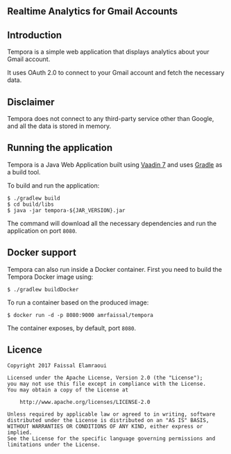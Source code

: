 Realtime Analytics for Gmail Accounts
------

## Introduction

Tempora is a simple web application that displays analytics about your Gmail account.

It uses OAuth 2.0 to connect to your Gmail account and fetch the necessary data.

## Disclaimer

Tempora does not connect to any third-party service other than Google, and all the data is stored in memory.

## Running the application

Tempora is a Java Web Application built using [Vaadin 7](https://vaadin.com) and uses [Gradle](https://gradle.org) as a build tool.

To build and run the application:

```shell
$ ./gradlew build
$ cd build/libs
$ java -jar tempora-${JAR_VERSION}.jar
```

The command will download all the necessary dependencies and run the application on port `8080`.

## Docker support

Tempora can also run inside a Docker container. First you need to build the Tempora Docker image using:

```
$ ./gradlew buildDocker
```

To run a container based on the produced image:

```
$ docker run -d -p 8080:9000 amrfaissal/tempora
```

The container exposes, by default, port `8080`.

## Licence

```
Copyright 2017 Faissal Elamraoui

Licensed under the Apache License, Version 2.0 (the "License");
you may not use this file except in compliance with the License.
You may obtain a copy of the License at

    http://www.apache.org/licenses/LICENSE-2.0

Unless required by applicable law or agreed to in writing, software
distributed under the License is distributed on an "AS IS" BASIS,
WITHOUT WARRANTIES OR CONDITIONS OF ANY KIND, either express or implied.
See the License for the specific language governing permissions and
limitations under the License.
```